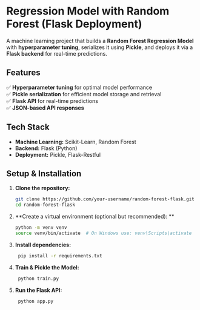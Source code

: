 #  Regression Model with Random Forest (Flask Deployment)

A machine learning project that builds a **Random Forest Regression Model** with **hyperparameter tuning**, serializes it using **Pickle**, and deploys it via a **Flask backend** for real-time predictions.

##  Features  
✅ **Hyperparameter tuning** for optimal model performance  
✅ **Pickle serialization** for efficient model storage and retrieval  
✅ **Flask API** for real-time predictions  
✅ **JSON-based API responses**  

##  Tech Stack  
- **Machine Learning:** Scikit-Learn, Random Forest  
- **Backend:** Flask (Python)  
- **Deployment:** Pickle, Flask-Restful  

##  Setup & Installation  

1. **Clone the repository:**  
   ```bash
   git clone https://github.com/your-username/random-forest-flask.git
   cd random-forest-flask
2. **Create a virtual environment (optional but recommended): **
    ```bash
    python -m venv venv
    source venv/bin/activate  # On Windows use: venv\Scripts\activate

3. **Install dependencies:**
   ```bash
    pip install -r requirements.txt
   
4. **Train & Pickle the Model:**
     ```bash
      python train.py


5.  **Run the Flask API:**
     ```bash
      python app.py
